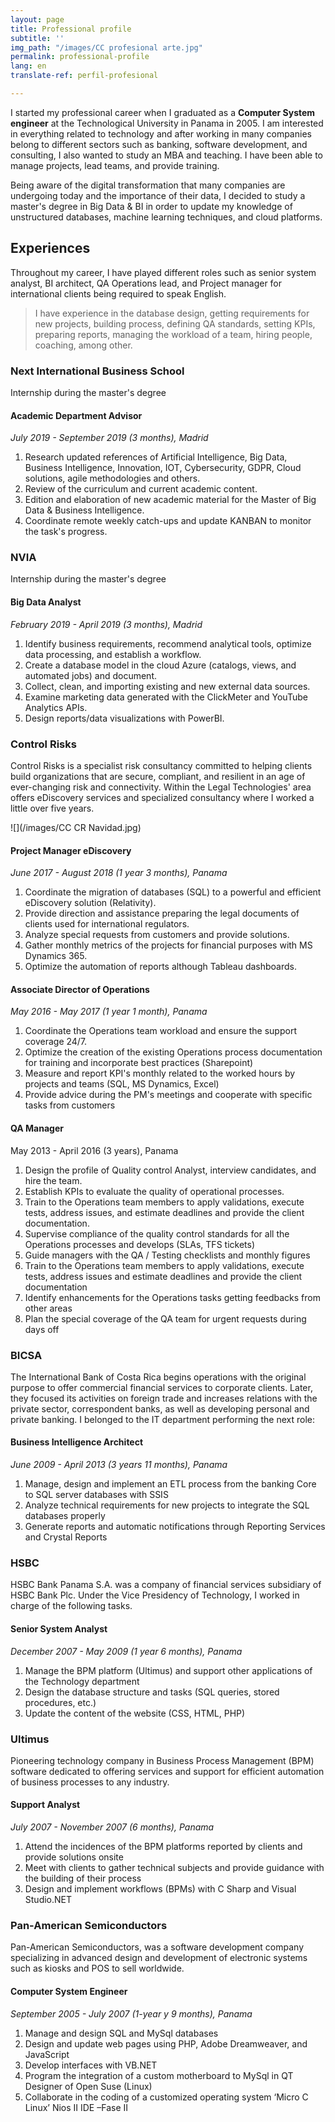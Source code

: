 ```yaml
---
layout: page
title: Professional profile
subtitle: ''
img_path: "/images/CC profesional arte.jpg"
permalink: professional-profile
lang: en
translate-ref: perfil-profesional

---
```

I started my professional career when I graduated as a **Computer System engineer** at the Technological University in Panama in 2005. I am interested in everything related to technology and after working in many companies belong to different sectors such as banking, software development, and consulting, I also wanted to study an MBA and teaching. I have been able to manage projects, lead teams, and provide training.

Being aware of the digital transformation that many companies are undergoing today and the importance of their data, I decided to study a master's degree in Big Data & BI in order to update my knowledge of unstructured databases, machine learning techniques, and cloud platforms.

## Experiences

Throughout my career, I have played different roles such as senior system analyst, BI architect, QA Operations lead, and Project manager for international clients being required to speak English.

> I have experience in the database design, getting requirements for new projects, building process, defining QA standards, setting KPIs, preparing reports, managing the workload of a team, hiring people, coaching, among other.

### Next International Business School

Internship during the master's degree

#### Academic Department Advisor

_July 2019 - September 2019 (3 months), Madrid_

1. Research updated references of Artificial Intelligence, Big Data, Business Intelligence, Innovation, IOT, Cybersecurity, GDPR, Cloud solutions, agile methodologies and others.
2. Review of the curriculum and current academic content.
3. Edition and elaboration of new academic material for the Master of Big Data & Business Intelligence.
4. Coordinate remote weekly catch-ups and update KANBAN to monitor the task's progress.

### NVIA

Internship during the master's degree

#### Big Data Analyst

_February 2019 - April 2019 (3 months), Madrid_

1. Identify business requirements, recommend analytical tools, optimize data processing, and establish a workflow.
2. Create a database model in the cloud Azure (catalogs, views, and automated jobs) and document.
3. Collect, clean, and importing existing and new external data sources.
4. Examine marketing data generated with the ClickMeter and YouTube Analytics APIs.
5. Design reports/data visualizations with PowerBI.

### Control Risks

Control Risks is a specialist risk consultancy committed to helping clients build organizations that are secure, compliant, and resilient in an age of ever-changing risk and connectivity. Within the Legal Technologies' area offers eDiscovery services and specialized consultancy where I worked a little over five years.

![](/images/CC CR Navidad.jpg)

#### Project Manager eDiscovery

_June 2017 - August 2018 (1 year 3 months), Panama_

1. Coordinate the migration of databases (SQL) to a powerful and efficient eDiscovery solution (Relativity).
2. Provide direction and assistance preparing the legal documents of clients used for international regulators.
3. Analyze special requests from customers and provide solutions.
4. Gather monthly metrics of the projects for financial purposes with MS Dynamics 365.
5. Optimize the automation of reports although Tableau dashboards.

#### Associate Director of Operations

_May 2016 - May 2017 (1 year 1 month), Panama_

1. Coordinate the Operations team workload and ensure the support coverage 24/7.
2. Optimize the creation of the existing Operations process documentation for training and incorporate best practices (Sharepoint)
3. Measure and report KPI's monthly related to the worked hours by projects and teams (SQL, MS Dynamics, Excel)
4. Provide advice during the PM's meetings and cooperate with specific tasks from customers

#### QA Manager

May 2013 - April 2016 (3 years), Panama

1. Design the profile of Quality control Analyst, interview candidates, and hire the team.
2. Establish KPIs to evaluate the quality of operational processes.
3. Train to the Operations team members to apply validations, execute tests, address issues, and estimate deadlines and provide the client documentation.
4. Supervise compliance of the quality control standards for all the Operations processes and develops (SLAs, TFS tickets)
5. Guide managers with the QA / Testing checklists and monthly figures
6. Train to the Operations team members to apply validations, execute tests, address issues and estimate deadlines and provide the client documentation
7. Identify enhancements for the Operations tasks getting feedbacks from other areas
8. Plan the special coverage of the QA team for urgent requests during days off

### BICSA

The International Bank of Costa Rica begins operations with the original purpose to offer commercial financial services to corporate clients. Later, they focused its activities on foreign trade and increases relations with the private sector, correspondent banks, as well as developing personal and private banking. I belonged to the IT department performing the next role:

#### Business Intelligence Architect

_June 2009 - April 2013 (3 years 11 months), Panama_

1. Manage, design and implement an ETL process from the banking Core to SQL server databases with SSIS
2. Analyze technical requirements for new projects to integrate the SQL databases properly
3. Generate reports and automatic notifications through Reporting Services and Crystal Reports

### HSBC

HSBC Bank Panama S.A. was a company of financial services subsidiary of HSBC Bank Plc. Under the Vice Presidency of Technology, I worked in charge of the following tasks.

#### Senior System Analyst

_December 2007 - May 2009 (1 year 6 months), Panama_

1. Manage the BPM platform (Ultimus) and support other applications of the Technology department
2. Design the database structure and tasks (SQL queries, stored procedures, etc.)
3. Update the content of the website (CSS, HTML, PHP)

### Ultimus

Pioneering technology company in Business Process Management (BPM) software dedicated to offering services and support for efficient automation of business processes to any industry.

#### Support Analyst

_July 2007 - November 2007 (6 months), Panama_

1. Attend the incidences of the BPM platforms reported by clients and provide solutions onsite
2. Meet with clients to gather technical subjects and provide guidance with the building of their process
3. Design and implement workflows (BPMs) with C Sharp and Visual Studio.NET

### Pan-American Semiconductors

Pan-American Semiconductors, was a software development company specializing in advanced design and development of electronic systems such as kiosks and POS to sell worldwide.

#### Computer System Engineer

_September 2005 - July 2007 (1-year y 9 months), Panama_

1. Manage and design SQL and MySql databases
2. Design and update web pages using PHP, Adobe Dreamweaver, and JavaScript
3. Develop interfaces with VB.NET
4. Program the integration of a custom motherboard to MySql in QT Designer of Open Suse (Linux)
5. Collaborate in the coding of a customized operating system ‘Micro C Linux’ Nios II IDE –Fase II
